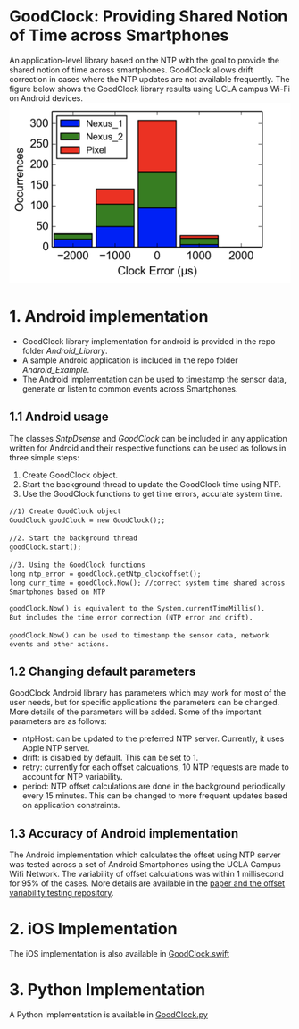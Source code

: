 # GoodClock: Providing Shared Notion of Time across Smartphones

An application-level library based on the NTP with the goal to provide the shared notion of time across smartphones. GoodClock allows drift correction in cases where the NTP updates are not available frequently.  The figure below shows the GoodClock library results using UCLA campus Wi-Fi on Android devices.
![GoodClock Library Results on UCLA Wi-Fi](https://github.com/nesl/GoodClock/blob/master/Android_Library/GoodClock_Android_Wifi.png)

# 1. Android implementation
- GoodClock library implementation for android is provided in the repo folder *Android_Library*.
- A sample Android application is included in the repo folder *Android_Example*.
- The Android implementation can be used to timestamp the sensor data, generate or listen to common events across Smartphones.


## 1.1 Android usage
The classes *SntpDsense* and *GoodClock* can be included in any application written for Android and their respective functions can be used as follows in three simple steps:
1. Create GoodClock object.
2. Start the background thread to update the GoodClock time using NTP.
3. Use the GoodClock functions to get time errors, accurate system time.

```
//1) Create GoodClock object
GoodClock goodClock = new GoodClock();;

//2. Start the background thread
goodClock.start();

//3. Using the GoodClock functions
long ntp_error = goodClock.getNtp_clockoffset();
long curr_time = goodClock.Now(); //correct system time shared across Smartphones based on NTP
```

```
goodClock.Now() is equivalent to the System.currentTimeMillis(). 
But includes the time error correction (NTP error and drift).

goodClock.Now() can be used to timestamp the sensor data, network events and other actions.
```

## 1.2 Changing default parameters
GoodClock Android library has parameters which may work for most of the user needs, but for specific applications the parameters can be changed. More details of the parameters will be added. Some of the important parameters are as follows:
- ntpHost: can be updated to the preferred NTP server. Currently, it uses Apple NTP server.
- drift: is disabled by default. This can be set to 1.
- retry: currently for each offset calcuations, 10 NTP requests are made to account for NTP variability.
- period: NTP offset calculations are done in the background periodically every 15 minutes. This can be changed to more frequent updates based on application constraints.

## 1.3 Accuracy of Android implementation
The Android implementation which calculates the offset using NTP server was tested across a set of Android Smartphones using the UCLA Campus Wifi Network. The variability of offset calculations was within 1 millisecond for 95% of the cases. More details are available in the [paper and the offset variability testing repository](https://github.com/nesl/Time-Sync-Across-Smartphones).


# 2. iOS Implementation
The iOS implementation is also available in [GoodClock.swift](https://github.com/nesl/GoodClock/blob/master/GoodClock.swift)

# 3. Python Implementation
A Python implementation is available in [GoodClock.py](https://github.com/nesl/GoodClock/blob/master/GoodClock.py)
